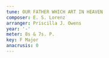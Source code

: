```yaml
---
tune: OUR FATHER WHICH ART IN HEAVEN
composer: E. S. Lorenz
arranger: Priscilla J. Owens
year: '-'
meter: 8s & 7s. P.
key: F Major
anacrusis: 0
---
```

